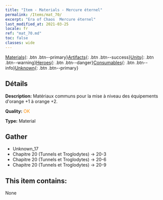 ```yaml
---
title: "Item - Materials - Mercure éternel"
permalink: /Items/mat_70/
excerpt: "Era of Chaos  Mercure éternel"
last_modified_at: 2021-03-25
locale: fr
ref: "mat_70.md"
toc: false
classes: wide
---
```

 [Materials](/fr/Items/){: .btn .btn--primary}[Artifacts](/fr/Items/Artifacts/){: .btn .btn--success}[Units](/fr/Items/Units/){: .btn .btn--warning}[Heroes](/fr/Items/Heroes/){: .btn .btn--danger}[Consumables](/fr/Items/Consumables/){: .btn .btn--info}[Unknown](/fr/Items/Unknown/){: .btn .btn--primary}

## Détails
 **Description:** Matériaux communs pour la mise à niveau des équipements d'orange +1 à orange +2.

 **Quality:** <span style="color: #FF8C00">OK</span>

 **Type:** Material

## Gather

*    Unknown_17 
*    Chapitre 20 (Tunnels et Troglodytes) -> 20-3 
*    Chapitre 20 (Tunnels et Troglodytes) -> 20-6 
*    Chapitre 20 (Tunnels et Troglodytes) -> 20-9 

## This item contains:

  None

